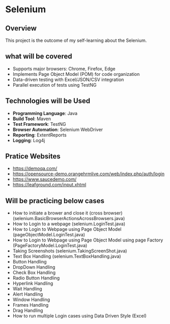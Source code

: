 # Selenium

## Overview
This project is the outcome of my self-learning about the Selenium.

## what will be covered
- Supports major browsers: Chrome, Firefox, Edge
- Implements Page Object Model (POM) for code organization
- Data-driven testing with Excel/JSON/CSV integration
- Parallel execution of tests using TestNG

  
## Technologies will be Used

- **Programming Language**: Java
- **Build Tool**: Maven
- **Test Framework**: TestNG
- **Browser Automation**: Selenium WebDriver
- **Reporting**: ExtentReports
- **Logging**: Log4j

## Pratice Websites
- https://demoqa.com/
- https://opensource-demo.orangehrmlive.com/web/index.php/auth/login
- https://www.saucedemo.com/
- https://leafground.com/input.xhtml


## Will be practicing below cases

- How to initiate a brower and close it (cross browser) (selenium.BasicBrowserActionsAcrossBrowsers.java)
- How to Login to a webpage (selenium.LoginTest.java)
- How to Login to Webpage using Page Object Model (pageObjectModel.LoginTest.java)
- How to Login to Webpage using Page Object Model using page Factory (PageFactoryModel.LoginTest.java)
- Taking Screenshots (selenium.TakingScreenShot.java)
- Text Box Handling (selenium.TextBoxHandling.java)
- Button Handling
- DropDown Handling
- Check Box Handling
- Radio Button Handling
- Hyperlink Handling
- Wait Handling
- Alert Handling
- Window Handling
- Frames Handling
- Drag Handling
- How to run multiple Login cases using Data Driven Style (Excel)
